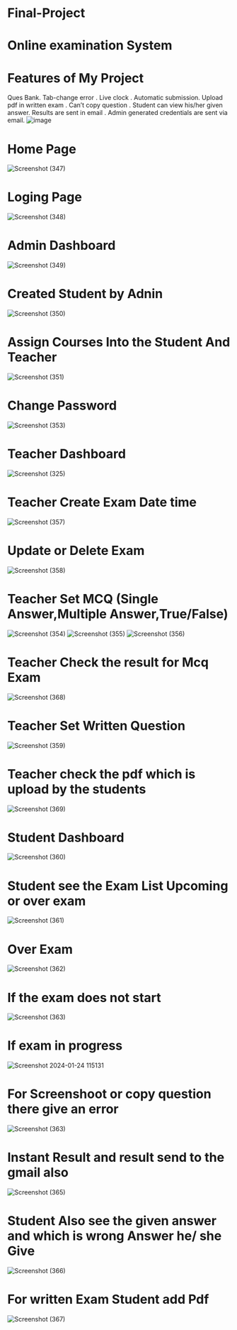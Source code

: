 # Final-Project
# Online examination System
# Features of My Project
Ques Bank.
Tab-change error .
Live clock .
Automatic submission.
Upload pdf in written exam .
Can’t copy question .
Student can view his/her given answer.
Results are sent in email .
Admin generated credentials are sent via email.
![image](https://github.com/Akash7126/Final-Project/assets/106801532/6085dc27-799a-45ef-b7cd-f956fa397e97)

# Home Page
![Screenshot (347)](https://github.com/Akash7126/Final-Project/assets/106801532/af382b3a-3ff3-4202-820c-6d5eec0876e5)

# Loging Page
![Screenshot (348)](https://github.com/Akash7126/Final-Project/assets/106801532/19c7925b-870f-444d-b0fe-aed781625cf3)

# Admin Dashboard
![Screenshot (349)](https://github.com/Akash7126/Final-Project/assets/106801532/89ffeec3-582e-42a5-810e-021c2f906f71)

# Created Student by Adnin
![Screenshot (350)](https://github.com/Akash7126/Final-Project/assets/106801532/9926b715-bb30-46df-a50b-84dc81d16e91)
# Assign Courses Into the Student And Teacher
![Screenshot (351)](https://github.com/Akash7126/Final-Project/assets/106801532/717faf77-0fa7-4104-bf79-7c95897066fe)
# Change Password
![Screenshot (353)](https://github.com/Akash7126/Final-Project/assets/106801532/26f9a01d-a133-42df-ba6b-3263d6460b1d)

# Teacher Dashboard
![Screenshot (325)](https://github.com/Akash7126/Final-Project/assets/106801532/196c2e5b-6de4-4454-b069-a3c838bcac3b)
# Teacher Create Exam Date time
![Screenshot (357)](https://github.com/Akash7126/Final-Project/assets/106801532/7d57eb68-b0b9-450e-8e9a-2d7a2b85a1a3)
# Update or Delete Exam
![Screenshot (358)](https://github.com/Akash7126/Final-Project/assets/106801532/b958c9ed-fcc2-48de-9eac-c227ade596c5)

# Teacher Set MCQ (Single Answer,Multiple Answer,True/False)
![Screenshot (354)](https://github.com/Akash7126/Final-Project/assets/106801532/2b6f0827-4b1f-490e-bf78-d02a452f7635)
![Screenshot (355)](https://github.com/Akash7126/Final-Project/assets/106801532/d3da86d7-fe7b-4646-950e-521c087a54c0)
![Screenshot (356)](https://github.com/Akash7126/Final-Project/assets/106801532/32939eca-601c-493d-8727-e234d4b2f460)

# Teacher Check the result for Mcq Exam
![Screenshot (368)](https://github.com/Akash7126/Final-Project/assets/106801532/12b6fcae-f886-46e2-8b72-2d723b5a6a01)

# Teacher Set Written Question
![Screenshot (359)](https://github.com/Akash7126/Final-Project/assets/106801532/d9dd04c4-11aa-4473-8537-247e93bece5e)
# Teacher check the pdf which is upload by the students
![Screenshot (369)](https://github.com/Akash7126/Final-Project/assets/106801532/c4f0e4e2-c276-4de4-ab77-5d715ce05665)

# Student Dashboard
![Screenshot (360)](https://github.com/Akash7126/Final-Project/assets/106801532/5dd71fe4-1a06-4ed9-b995-2c3daa1d165f)


# Student see the Exam List Upcoming or over exam
![Screenshot (361)](https://github.com/Akash7126/Final-Project/assets/106801532/13ec5605-72fa-41db-97ec-557361ed4794)
# Over Exam
![Screenshot (362)](https://github.com/Akash7126/Final-Project/assets/106801532/f82912c1-a51c-4e65-abc5-a47a913e85a3)
# If the exam does not start
![Screenshot (363)](https://github.com/Akash7126/Final-Project/assets/106801532/075e6e75-6bb9-401a-9f8a-51b2bb32f9b8)
# If exam in progress
![Screenshot 2024-01-24 115131](https://github.com/Akash7126/Final-Project/assets/106801532/48b1fb63-6d3b-4034-9a4f-f0621175a9d8)
# For Screenshoot or copy question there give an error 
![Screenshot (363)](https://github.com/Akash7126/Final-Project/assets/106801532/6681ab8f-8627-4419-a51d-04e906fe86d8)
# Instant Result and result send to the gmail also
![Screenshot (365)](https://github.com/Akash7126/Final-Project/assets/106801532/48c86f74-aa0e-46d8-b207-595044ff4fbd)
# Student Also see the given answer and which is wrong Answer he/ she Give
![Screenshot (366)](https://github.com/Akash7126/Final-Project/assets/106801532/71df6569-2e4a-4e05-b0c6-fb72184b960b)
# For written Exam Student add Pdf
![Screenshot (367)](https://github.com/Akash7126/Final-Project/assets/106801532/d20cb73f-aad4-43ba-a088-4ba3d44df4ae)
